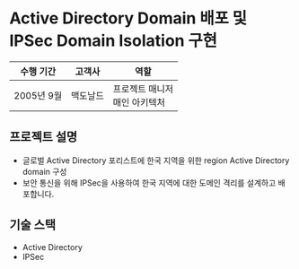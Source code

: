 
# Active Directory Domain 배포 및 IPSec Domain Isolation 구현

| 수행 기간 | 고객사 | 역할 |
|-|-|-|
| 2005년 9월 | 맥도날드 | 프로젝트 매니저<br/>매인 아키텍처 |

## 프로젝트 설명

- 글로벌 Active Directory 포리스트에 한국 지역을 위한 region Active Directory domain 구성
- 보안 통신을 위해 IPSec을 사용하여 한국 지역에 대한 도메인 격리를 설계하고 배포합니다.

## 기술 스택

- Active Directory
- IPSec

